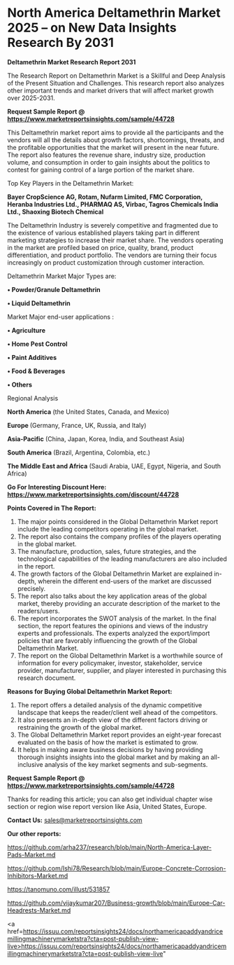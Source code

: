 # North America Deltamethrin Market 2025 – on New Data Insights Research By 2031

<strong>Deltamethrin Market Research Report 2031</strong>

The Research Report on Deltamethrin Market is a Skillful and Deep Analysis of the Present Situation and Challenges. This research report also analyzes other important trends and market drivers that will affect market growth over 2025-2031.

<strong>Request Sample Report @ <a href=https://www.marketreportsinsights.com/sample/44728>https://www.marketreportsinsights.com/sample/44728</a></strong>

This Deltamethrin market report aims to provide all the participants and the vendors will all the details about growth factors, shortcomings, threats, and the profitable opportunities that the market will present in the near future. The report also features the revenue share, industry size, production volume, and consumption in order to gain insights about the politics to contest for gaining control of a large portion of the market share.

Top Key Players in the Deltamethrin Market:

<strong>Bayer CropScience AG, Rotam, Nufarm Limited, FMC Corporation, Heranba Industries Ltd., PHARMAQ AS, Virbac, Tagros Chemicals India Ltd., Shaoxing Biotech Chemical</strong>

The Deltamethrin Industry is severely competitive and fragmented due to the existence of various established players taking part in different marketing strategies to increase their market share. The vendors operating in the market are profiled based on price, quality, brand, product differentiation, and product portfolio. The vendors are turning their focus increasingly on product customization through customer interaction.

Deltamethrin Market Major Types are:

<strong>•  Powder/Granule Deltamethrin

•  Liquid Deltamethrin</strong>

Market Major end-user applications :

<strong>•  Agriculture

•  Home Pest Control

•  Paint Additives

•  Food & Beverages

•  Others</strong>

Regional Analysis

</u><strong><b>North America</b></strong> (the United States, Canada, and Mexico)

<strong><b>Europe </b></strong>(Germany, France, UK, Russia, and Italy)

<strong><b>Asia-Pacific</b></strong> (China, Japan, Korea, India, and Southeast Asia)

<strong><b>South America</b></strong> (Brazil, Argentina, Colombia, etc.)

<strong><b>The Middle East and Africa</b></strong> (Saudi Arabia, UAE, Egypt, Nigeria, and South Africa)

<strong>Go For Interesting Discount Here: <a href=https://www.marketreportsinsights.com/discount/44728>https://www.marketreportsinsights.com/discount/44728</a></strong>

<strong>Points Covered in The Report:</strong>
<ol>
  <li>The major points considered in the Global Deltamethrin Market report include the leading competitors operating in the global market.</li>
  <li>The report also contains the company profiles of the players operating in the global market.</li>
  <li>The manufacture, production, sales, future strategies, and the technological capabilities of the leading manufacturers are also included in the report.</li>
  <li>The growth factors of the Global Deltamethrin Market are explained in-depth, wherein the different end-users of the market are discussed precisely.</li>
  <li>The report also talks about the key application areas of the global market, thereby providing an accurate description of the market to the readers/users.</li>
  <li>The report incorporates the SWOT analysis of the market. In the final section, the report features the opinions and views of the industry experts and professionals. The experts analyzed the export/import policies that are favorably influencing the growth of the Global Deltamethrin Market.</li>
  <li>The report on the Global Deltamethrin Market is a worthwhile source of information for every policymaker, investor, stakeholder, service provider, manufacturer, supplier, and player interested in purchasing this research document.</li>
</ol>
<strong>Reasons for Buying Global Deltamethrin Market Report:</strong>

<ol>
  <li>The report offers a detailed analysis of the dynamic competitive landscape that keeps the reader/client well ahead of the competitors.</li>
  <li>It also presents an in-depth view of the different factors driving or restraining the growth of the global market.</li>
  <li>The Global Deltamethrin Market report provides an eight-year forecast evaluated on the basis of how the market is estimated to grow.</li>
  <li>It helps in making aware business decisions by having providing thorough insights insights into the global market and by making an all-inclusive analysis of the key market segments and sub-segments.</li>
</ol>
<strong>Request Sample Report @ <a href=https://www.marketreportsinsights.com/sample/44728>https://www.marketreportsinsights.com/sample/44728</a></strong>


Thanks for reading this article; you can also get individual chapter wise section or region wise report version like Asia, United States, Europe.

<strong>Contact Us:</strong>
sales@marketreportsinsights.com

<strong>Our other reports:</strong>

<a href=https://github.com/arha237/research/blob/main/North-America-Layer-Pads-Market.md>https://github.com/arha237/research/blob/main/North-America-Layer-Pads-Market.md</a>

<a href=https://github.com/Ishi78/Research/blob/main/Europe-Concrete-Corrosion-Inhibitors-Market.md>https://github.com/Ishi78/Research/blob/main/Europe-Concrete-Corrosion-Inhibitors-Market.md</a>

<a href=https://tanomuno.com/illust/531857>https://tanomuno.com/illust/531857</a>

<a href=https://github.com/vijaykumar207/Business-growth/blob/main/Europe-Car-Headrests-Market.md>https://github.com/vijaykumar207/Business-growth/blob/main/Europe-Car-Headrests-Market.md</a>

<a href=https://issuu.com/reportsinsights24/docs/northamericapaddyandricemillingmachinerymarketstra?cta=post-publish-view-live>https://issuu.com/reportsinsights24/docs/northamericapaddyandricemillingmachinerymarketstra?cta=post-publish-view-live</a>"
